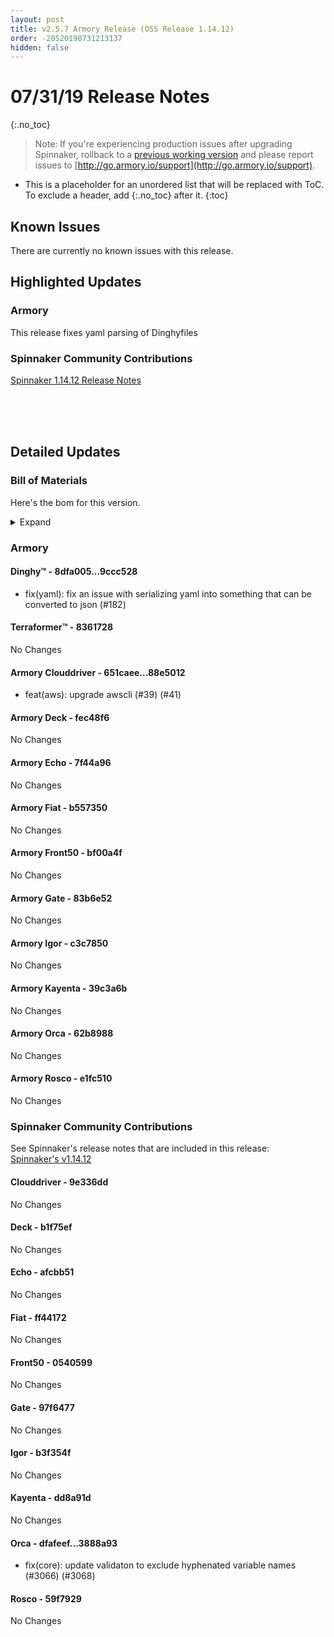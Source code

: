 ```yaml
---
layout: post
title: v2.5.7 Armory Release (OSS Release 1.14.12)
order: -20520190731213137
hidden: false
---
```


# 07/31/19 Release Notes
{:.no_toc}

> Note: If you're experiencing production issues after upgrading Spinnaker, rollback to a [previous working version](http://docs.armory.io/admin-guides/troubleshooting/#i-upgraded-spinnaker-and-it-is-no-longer-responding-how-do-i-rollback) and please report issues to [http://go.armory.io/support](http://go.armory.io/support).

* This is a placeholder for an unordered list that will be replaced with ToC. To exclude a header, add {:.no_toc} after it.
{:toc}


## Known Issues
There are currently no known issues with this release.

## Highlighted Updates
### Armory
This release fixes yaml parsing of Dinghyfiles


###  Spinnaker Community Contributions
[Spinnaker 1.14.12 Release Notes](https://www.spinnaker.io/community/releases/versions/1-14-12-changelog)


<br><br><br>
## Detailed Updates

### Bill of Materials
Here's the bom for this version.
<details><summary>Expand</summary>
<pre class="highlight">
<code>version: 2.5.7-rc939
timestamp: "2019-07-31 21:05:13"
services:
  clouddriver:
    version: 4.7.0-88e5012-9e336dd-rc129
  deck:
    version: 2.0.0-fec48f6-b1f75ef-rc15
  dinghy:
    version: 0.0.4-9ccc528-rc710
  echo:
    version: 2.5.1-7f44a96-afcbb51-rc118
  fiat:
    version: 1.5.2-b557350-ff44172-rc109
  front50:
    version: 0.17.0-bf00a4f-0540599-rc11
  gate:
    version: 1.8.3-83b6e52-97f6477-rc109
  igor:
    version: 1.3.0-c3c7850-b3f354f-rc108
  kayenta:
    version: 0.9.1-39c3a6b-dd8a91d-rc11
  monitoring-daemon:
    version: 0.13.0-bf01bf2-rc1
  monitoring-third-party:
    version: 0.13.0-bf01bf2-rc1
  orca:
    version: 2.7.6-62b8988-3888a93-rc120
  rosco:
    version: 0.12.0-e1fc510-59f7929-rc9
  terraformer:
    version: 0.0.2-8361728-rc25
dependencies:
  redis:
    version: 2:2.8.4-2
artifactSources:
  dockerRegistry: docker.io/armory</code>
</pre>
</details>



### Armory
#### Dinghy&trade; - 8dfa005...9ccc528
 - fix(yaml): fix an issue with serializing yaml into something that can be converted to json (#182)

#### Terraformer&trade; - 8361728
No Changes

#### Armory Clouddriver  - 651caee...88e5012
 - feat(aws): upgrade awscli (#39) (#41)

#### Armory Deck  - fec48f6
No Changes

#### Armory Echo  - 7f44a96
No Changes

#### Armory Fiat  - b557350
No Changes

#### Armory Front50  - bf00a4f
No Changes

#### Armory Gate  - 83b6e52
No Changes

#### Armory Igor  - c3c7850
No Changes

#### Armory Kayenta  - 39c3a6b
No Changes

#### Armory Orca  - 62b8988
No Changes

#### Armory Rosco  - e1fc510
No Changes



###  Spinnaker Community Contributions
See Spinnaker's release notes that are included in this release:  
[Spinnaker's v1.14.12](https://www.spinnaker.io/community/releases/versions/1-14-12-changelog#individual-service-changes)  

#### Clouddriver  - 9e336dd
No Changes

#### Deck  - b1f75ef
No Changes

#### Echo  - afcbb51
No Changes

#### Fiat  - ff44172
No Changes

#### Front50  - 0540599
No Changes

#### Gate  - 97f6477
No Changes

#### Igor  - b3f354f
No Changes

#### Kayenta  - dd8a91d
No Changes

#### Orca  - dfafeef...3888a93
 - fix(core): update validaton to exclude hyphenated variable names (#3066) (#3068)

#### Rosco  - 59f7929
No Changes
